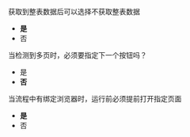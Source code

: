 获取到整表数据后可以选择不获取整表数据
- **是**
- 否

当检测到多页时，必须要指定下一个按钮吗？
- 是
- **否**

当流程中有绑定浏览器时，运行前必须提前打开指定页面
- **是**
- 否